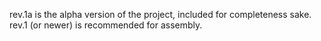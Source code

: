 rev.1a is the alpha version of the project, included for completeness sake.
rev.1 (or newer) is recommended for assembly.